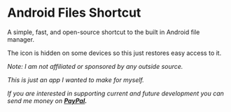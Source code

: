 # Android Files Shortcut
A simple, fast, and open-source shortcut to the built in Android file manager.

The icon is hidden on some devices so this just restores easy access to it.

*Note: I am not affiliated or sponsored by any outside source.*

*This is just an app I wanted to make for myself.*

*If you are interested in supporting current and future development you can send me money on **[PayPal](https://www.paypal.me/JKallen).***
